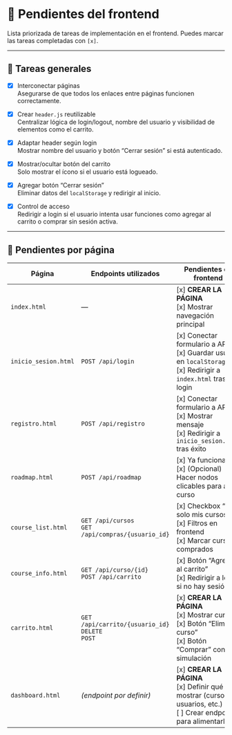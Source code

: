# 🧩 Pendientes del frontend

Lista priorizada de tareas de implementación en el frontend. Puedes marcar las tareas completadas con `[x]`.

---

## 🔧 Tareas generales

- [x] Interconectar páginas  
  Asegurarse de que todos los enlaces entre páginas funcionen correctamente.

- [x] Crear `header.js` reutilizable  
  Centralizar lógica de login/logout, nombre del usuario y visibilidad de elementos como el carrito.

- [x] Adaptar header según login  
  Mostrar nombre del usuario y botón “Cerrar sesión” si está autenticado.

- [x] Mostrar/ocultar botón del carrito  
  Solo mostrar el ícono si el usuario está logueado.

- [x] Agregar botón “Cerrar sesión”  
  Eliminar datos del `localStorage` y redirigir al inicio.

- [x] Control de acceso  
  Redirigir a login si el usuario intenta usar funciones como agregar al carrito o comprar sin sesión activa.

---

## 📄 Pendientes por página

| Página               | Endpoints utilizados                                      | Pendientes en frontend                                                                                                                                                  |
|----------------------|-----------------------------------------------------------|-------------------------------------------------------------------------------------------------------------------------------------------------------------------------|
| `index.html`         | —                                                         | [x] **CREAR LA PÁGINA** <br> [x] Mostrar navegación principal                                                                                                           |
| `inicio_sesion.html` | `POST /api/login`                                         | [x] Conectar formulario a API <br> [x] Guardar usuario en `localStorage` <br> [x] Redirigir a `index.html` tras login                                                  |
| `registro.html`      | `POST /api/registro`                                      | [x] Conectar formulario a API <br> [x] Mostrar mensaje <br> [x] Redirigir a `inicio_sesion.html` tras éxito                                                                   |
| `roadmap.html`       | `POST /api/roadmap`                                       | [x] Ya funcional <br> [x] (Opcional) Hacer nodos clicables para abrir curso                                                      |
| `course_list.html`   | `GET /api/cursos` <br> `GET /api/compras/{usuario_id}`    | [x] Checkbox “Ver solo mis cursos” <br> [x] Filtros en frontend <br> [x] Marcar cursos comprados                                                                      |
| `course_info.html`   | `GET /api/curso/{id}` <br> `POST /api/carrito`            | [x] Botón “Agregar al carrito” <br> [x] Redirigir a login si no hay sesión                                                       |
| `carrito.html`       | `GET /api/carrito/{usuario_id}` <br> `DELETE` <br> `POST` | [x] **CREAR LA PÁGINA** <br> [x] Mostrar cursos <br> [x] Botón “Eliminar curso” <br> [x] Botón “Comprar” con simulación                                               |
| `dashboard.html`     | *(endpoint por definir)*                                  | [x] **CREAR LA PÁGINA** <br> [x] Definir qué mostrar (cursos, usuarios, etc.) <br> [ ] Crear endpoint para alimentarlo                                        |
